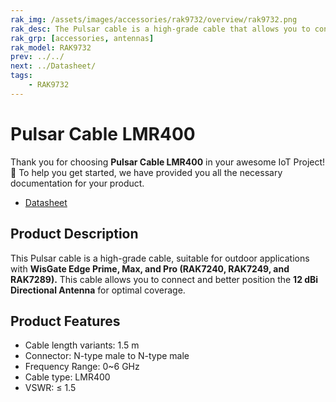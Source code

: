```yaml
---
rak_img: /assets/images/accessories/rak9732/overview/rak9732.png
rak_desc: The Pulsar cable is a high-grade cable that allows you to connect and better position the 12dBi Directional Antenna.
rak_grp: [accessories, antennas]
rak_model: RAK9732
prev: ../../
next: ../Datasheet/
tags:
    - RAK9732
---
```


# Pulsar Cable LMR400

Thank you for choosing **Pulsar Cable LMR400** in your awesome IoT Project! 🎉 To help you get started, we have provided you all the necessary documentation for your product.

* [Datasheet](../Datasheet/)

## Product Description

This Pulsar cable is a high-grade cable, suitable for outdoor applications with **WisGate Edge Prime, Max, and Pro (RAK7240, RAK7249, and RAK7289).** This cable allows you to connect and better position the **12&nbsp;dBi Directional Antenna** for optimal coverage.


## Product Features

-   Cable length variants: 1.5&nbsp;m
-   Connector: N-type male to N-type male
-   Frequency Range: 0~6&nbsp;GHz
-   Cable type: LMR400
-   VSWR: ≤ 1.5

